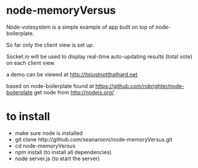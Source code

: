<h1>node-memoryVersus</h1>

Node-votesystem is a simple example of app built on top of node-boilerplate. 

So far only the client view is set up. 

Socket.io will be used to display real-time auto-updating results (total vote) on each client view. 

a demo can be viewed at http://itsjustnotthathard.net

based on node-boilerplate
	found at https://github.com/robrighter/node-boilerplate
get node from http://nodejs.org/

<h1>to install</h1>
<ul>
<li>make sure node is installed</li>
<li>git clone http://github.com/seanarooni/node-memoryVersus.git</li>
<li>cd node-memoryVersus</li>
<li>npm install (to install all dependencies)</li>
<li>node server.js (to start the server)</li>
</ul>